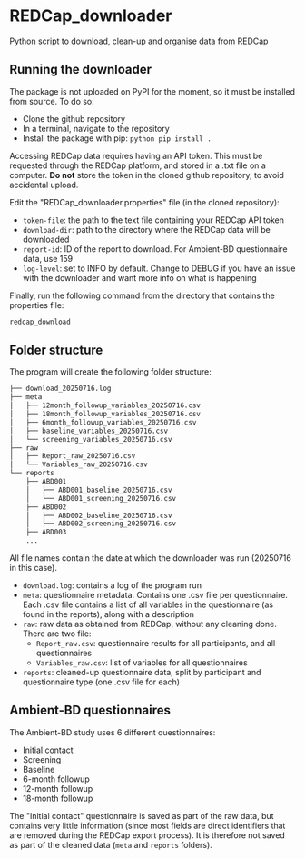# REDCap_downloader

Python script to download, clean-up and organise data from REDCap

## Running the downloader

The package is not uploaded on PyPI for the moment, so it must be installed from source. To do so:

- Clone the github repository
- In a terminal, navigate to the repository
- Install the package with pip: `python pip install .`

Accessing REDCap data requires having an API token. This must be requested through the REDCap platform, and stored in a .txt file on a computer. **Do not** store the token in the cloned github repository, to avoid accidental upload.

Edit the "REDCap_downloader.properties" file (in the cloned repository):

- `token-file`: the path to the text file containing your REDCap API token
- `download-dir`: path to the directory where the REDCap data will be downloaded
- `report-id`: ID of the report to download. For Ambient-BD questionnaire data, use 159
- `log-level`: set to INFO by default. Change to DEBUG if you have an issue with the downloader and want more info on what is happening

Finally, run the following command from the directory that contains the properties file:

```bash
redcap_download
```

## Folder structure

The program will create the following folder structure:

```markdown
├── download_20250716.log
├── meta
│   ├── 12month_followup_variables_20250716.csv
│   ├── 18month_followup_variables_20250716.csv
│   ├── 6month_followup_variables_20250716.csv
│   ├── baseline_variables_20250716.csv
│   └── screening_variables_20250716.csv
├── raw
│   ├── Report_raw_20250716.csv
│   └── Variables_raw_20250716.csv
└── reports
    ├── ABD001
    │   ├── ABD001_baseline_20250716.csv
    │   └── ABD001_screening_20250716.csv
    ├── ABD002
    │   ├── ABD002_baseline_20250716.csv
    │   └── ABD002_screening_20250716.csv
    ├── ABD003
    ...
```

All file names contain the date at which the downloader was run (20250716 in this case).

- `download.log`: contains a log of the program run
- `meta`: questionnaire metadata. Contains one .csv file per questionnaire. Each .csv file contains a list of all variables in the questionnaire (as found in the reports), along with a description
- `raw`: raw data as obtained from REDCap, without any cleaning done. There are two file:
  - `Report_raw.csv`: questionnaire results for all participants, and all questionnaires
  - `Variables_raw.csv`: list of variables for all questionnaires
- `reports`: cleaned-up questionnaire data, split by participant and questionnaire type (one .csv file for each)

## Ambient-BD questionnaires

The Ambient-BD study uses 6 different questionnaires:

- Initial contact
- Screening
- Baseline
- 6-month followup
- 12-month followup
- 18-month followup

The "Initial contact" questionnaire is saved as part of the raw data, but contains very little information (since most fields are direct identifiers that are removed during the REDCap export process). It is therefore not saved as part of the cleaned data (`meta` and `reports` folders).
